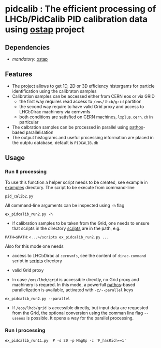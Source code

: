 # pidcalib : The efficient processing of LHCb/PidCalib PID calibration data  using [ostap] project 


## Dependencies

- _mandatory_: [ostap] 

## Features

- The project allows to get 1D, 2D or 3D efficiency historgams for particle identification using the calibraton samples 
- Calibration samples can be accessed either from CERN eos or via GRID 
  - the first way requires read access to `/eos/lhcb/grid` partition 
  - the second way require to have valid Grid proxy and access to LHCbDirac machinery via cernvmfs 
  - both conditions are satisfied on CERN   machines, `lxplus.cern.ch` in particular 
- The calbration samples can be processed in parallel using [pathos]-based parallelisation
- The output histograms and useful processing information are placed in the outptu database, default is `PIDCALIB.db`   

## Usage

### Run II processing 

To use this function a helper script needs to be created, see example in [examples] directory.
The script to be execute from command-line 
```
pid_calib2.py 
```
All command-line arguments can be inspected using `-h` flag
```
ex_pidcalib_run2.py -h
```

- If calibration samples to be taken from the Grid, one needs to ensure that scripts in the directory [scripts] are in the path, e.g. 
```
PATH=$PATH:<...>/scripts ex_pidcalib_run2.py ... 
```
Also for this mode one needs 
 - access to LHCbDirac at `cernvmfs`, see the content of `dirac-command` script in [scripts] directory  
 - valid Grid proxy 

- In case `/eos/lhcb/grid` is accessible directly, no Grid proxy and machinery is requred. 
In this mode, a powerfull [pathos]-based parallelization is available, activated with `-z/--parallel` keys
```
ex_pidcalib_run2.py --parallel 
```

- If `/eos/lhcb/grid` is accessible directly, but input data are requested from the Grid, the optional conversion using the comman line flag `--useeos` is possible. It opens a way for the parallel processing.

### Run I processing 
 

```
ex_pidcalib_run11.py  P -s 20 -p MagUp -c 'P_hasRich==1'
```

[ostap]: https://github.com/OstapHEP/ostap
[pidcalib]: https://github.com/OstapHEP/pidcalib
[examples]: https://github.com/OstapHEP/pidcalid/examples
[scripts]: https://github.com/OstapHEP/pidcalid/scripts
[pathos]: https://github.com/uqfoundation/pathos